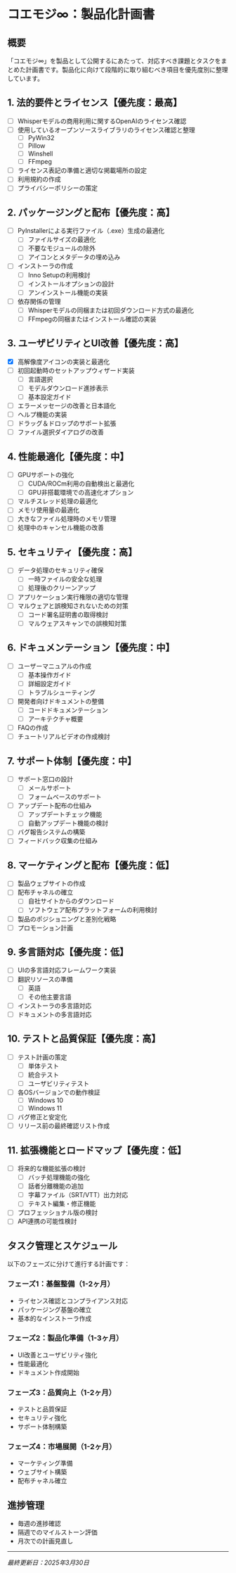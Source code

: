 # コエモジ∞：製品化計画書

## 概要
「コエモジ∞」を製品として公開するにあたって、対応すべき課題とタスクをまとめた計画書です。製品化に向けて段階的に取り組むべき項目を優先度別に整理しています。

## 1. 法的要件とライセンス【優先度：最高】

- [ ] Whisperモデルの商用利用に関するOpenAIのライセンス確認
- [ ] 使用しているオープンソースライブラリのライセンス確認と整理
  - [ ] PyWin32
  - [ ] Pillow
  - [ ] Winshell
  - [ ] FFmpeg
- [ ] ライセンス表記の準備と適切な掲載場所の設定
- [ ] 利用規約の作成
- [ ] プライバシーポリシーの策定

## 2. パッケージングと配布【優先度：高】

- [ ] PyInstallerによる実行ファイル（.exe）生成の最適化
  - [ ] ファイルサイズの最適化
  - [ ] 不要なモジュールの除外
  - [ ] アイコンとメタデータの埋め込み
- [ ] インストーラの作成
  - [ ] Inno Setupの利用検討
  - [ ] インストールオプションの設計
  - [ ] アンインストール機能の実装
- [ ] 依存関係の管理
  - [ ] Whisperモデルの同梱または初回ダウンロード方式の最適化
  - [ ] FFmpegの同梱またはインストール確認の実装

## 3. ユーザビリティとUI改善【優先度：高】

- [x] 高解像度アイコンの実装と最適化
- [ ] 初回起動時のセットアップウィザード実装
  - [ ] 言語選択
  - [ ] モデルダウンロード進捗表示
  - [ ] 基本設定ガイド
- [ ] エラーメッセージの改善と日本語化
- [ ] ヘルプ機能の実装
- [ ] ドラッグ＆ドロップのサポート拡張
- [ ] ファイル選択ダイアログの改善

## 4. 性能最適化【優先度：中】

- [ ] GPUサポートの強化
  - [ ] CUDA/ROCm利用の自動検出と最適化
  - [ ] GPU非搭載環境での高速化オプション
- [ ] マルチスレッド処理の最適化
- [ ] メモリ使用量の最適化
- [ ] 大きなファイル処理時のメモリ管理
- [ ] 処理中のキャンセル機能の改善

## 5. セキュリティ【優先度：高】

- [ ] データ処理のセキュリティ確保
  - [ ] 一時ファイルの安全な処理
  - [ ] 処理後のクリーンアップ
- [ ] アプリケーション実行権限の適切な管理
- [ ] マルウェアと誤検知されないための対策
  - [ ] コード署名証明書の取得検討
  - [ ] マルウェアスキャンでの誤検知対策

## 6. ドキュメンテーション【優先度：中】

- [ ] ユーザーマニュアルの作成
  - [ ] 基本操作ガイド
  - [ ] 詳細設定ガイド
  - [ ] トラブルシューティング
- [ ] 開発者向けドキュメントの整備
  - [ ] コードドキュメンテーション
  - [ ] アーキテクチャ概要
- [ ] FAQの作成
- [ ] チュートリアルビデオの作成検討

## 7. サポート体制【優先度：中】

- [ ] サポート窓口の設計
  - [ ] メールサポート
  - [ ] フォームベースのサポート
- [ ] アップデート配布の仕組み
  - [ ] アップデートチェック機能
  - [ ] 自動アップデート機能の検討
- [ ] バグ報告システムの構築
- [ ] フィードバック収集の仕組み

## 8. マーケティングと配布【優先度：低】

- [ ] 製品ウェブサイトの作成
- [ ] 配布チャネルの確立
  - [ ] 自社サイトからのダウンロード
  - [ ] ソフトウェア配布プラットフォームの利用検討
- [ ] 製品のポジショニングと差別化戦略
- [ ] プロモーション計画

## 9. 多言語対応【優先度：低】

- [ ] UIの多言語対応フレームワーク実装
- [ ] 翻訳リソースの準備
  - [ ] 英語
  - [ ] その他主要言語
- [ ] インストーラの多言語対応
- [ ] ドキュメントの多言語対応

## 10. テストと品質保証【優先度：高】

- [ ] テスト計画の策定
  - [ ] 単体テスト
  - [ ] 統合テスト
  - [ ] ユーザビリティテスト
- [ ] 各OSバージョンでの動作検証
  - [ ] Windows 10
  - [ ] Windows 11
- [ ] バグ修正と安定化
- [ ] リリース前の最終確認リスト作成

## 11. 拡張機能とロードマップ【優先度：低】

- [ ] 将来的な機能拡張の検討
  - [ ] バッチ処理機能の強化
  - [ ] 話者分離機能の追加
  - [ ] 字幕ファイル（SRT/VTT）出力対応
  - [ ] テキスト編集・修正機能
- [ ] プロフェッショナル版の検討
- [ ] API連携の可能性検討

## タスク管理とスケジュール

以下のフェーズに分けて進行する計画です：

### フェーズ1：基盤整備（1-2ヶ月）
- ライセンス確認とコンプライアンス対応
- パッケージング基盤の確立
- 基本的なインストーラ作成

### フェーズ2：製品化準備（1-3ヶ月）
- UI改善とユーザビリティ強化
- 性能最適化
- ドキュメント作成開始

### フェーズ3：品質向上（1-2ヶ月）
- テストと品質保証
- セキュリティ強化
- サポート体制構築

### フェーズ4：市場展開（1-2ヶ月）
- マーケティング準備
- ウェブサイト構築
- 配布チャネル確立

## 進捗管理

- 毎週の進捗確認
- 隔週でのマイルストーン評価
- 月次での計画見直し

---

*最終更新日：2025年3月30日* 